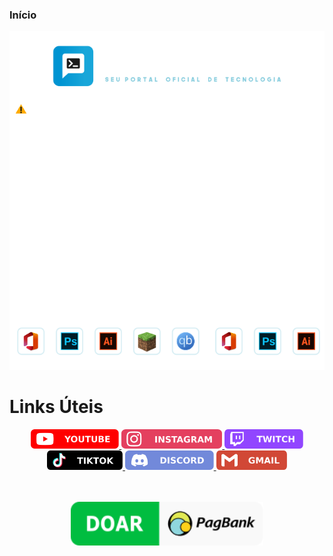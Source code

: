 ### Início
<a href="#"> 
  <img src="https://github.com/Portal-Tech/vectors0/blob/main/teste_readme_svg2.svg" width="999"/> 
</a>


# Links Úteis


<p align="center" >
    <a href="https://pag.ae/7WriGyS13">
        <img src="https://github.com/Portal-Tech/vectors0/blob/main/youtubenormal-gitbutton.svg" height="31">
    </a> 
    <a href="https://www.instagram.com/portaltech_oficial/">
        <img src="https://github.com/Portal-Tech/vectors0/blob/main/instagram-gitbutton.svg" height="31">
    </a>
    <a href="https://www.twitch.tv/portaltech_oficial">
        <img src="https://github.com/Portal-Tech/vectors0/blob/main/twitch-gitbutton.svg" height="31">
    </a>
    <a href="https://www.tiktok.com/@portaltech_">
        <img src="https://github.com/Portal-Tech/vectors0/blob/main/tiktok-gitbutton.svg" height="31">
    </a>
    <a href="https://discord.gg/zrxSnRYt2Z">
        <img src="https://github.com/Portal-Tech/vectors0/blob/main/discord-gitbutton.svg" height="31">
    </a>
    <a href="mailto:portaltechgit@gmail.com">
        <img src="https://github.com/Portal-Tech/vectors0/blob/main/gmail-gitbutton.svg" height="31">
    </a>
 <p>

  <p align="center">
    <br> <br>
    <a href="https://pag.ae/7WriGyS13"> 
  <img src="https://github.com/Portal-Tech/vectors0/blob/main/donate-gitbutton.svg" align="center" height="70">
    </a>
  </p>
